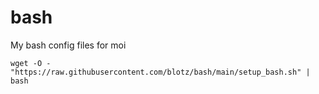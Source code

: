 # bash
My bash config files for moi

```
wget -O - "https://raw.githubusercontent.com/blotz/bash/main/setup_bash.sh" | bash
```
